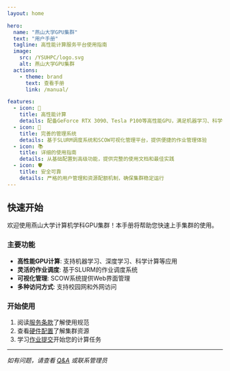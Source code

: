 ```yaml
---
layout: home

hero:
  name: "燕山大学GPU集群"
  text: "用户手册"
  tagline: 高性能计算服务平台使用指南
  image:
    src: /YSUHPC/logo.svg
    alt: 燕山大学GPU集群
  actions:
    - theme: brand
      text: 查看手册
      link: /manual/

features:
  - icon: 🚀
    title: 高性能计算
    details: 配备GeForce RTX 3090、Tesla P100等高性能GPU，满足机器学习、科学计算等需求
  - icon: 🔧
    title: 完善的管理系统
    details: 基于SLURM调度系统和SCOW可视化管理平台，提供便捷的作业管理体验
  - icon: 📚
    title: 详细的使用指南
    details: 从基础配置到高级功能，提供完整的使用文档和最佳实践
  - icon: 🛡️
    title: 安全可靠
    details: 严格的用户管理和资源配额机制，确保集群稳定运行
---
```


## 快速开始

欢迎使用燕山大学计算机学科GPU集群！本手册将帮助您快速上手集群的使用。

### 主要功能

- **高性能GPU计算**: 支持机器学习、深度学习、科学计算等应用
- **灵活的作业调度**: 基于SLURM的作业调度系统
- **可视化管理**: SCOW系统提供Web界面管理
- **多种访问方式**: 支持校园网和外网访问

### 开始使用

1. 阅读[服务条款](/manual/terms)了解使用规范
2. 查看[硬件配置](/manual/hardware/)了解集群资源
3. 学习[作业提交](/manual/slurm/)开始您的计算任务

---

*如有问题，请查看 [Q&A](/manual/qa) 或联系管理员*